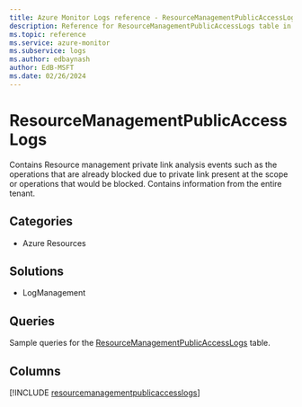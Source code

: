```yaml
---
title: Azure Monitor Logs reference - ResourceManagementPublicAccessLogs
description: Reference for ResourceManagementPublicAccessLogs table in Azure Monitor Logs.
ms.topic: reference
ms.service: azure-monitor
ms.subservice: logs
ms.author: edbaynash
author: EdB-MSFT
ms.date: 02/26/2024
---
```


# ResourceManagementPublicAccessLogs

Contains Resource management private link analysis events such as the operations that are already blocked due to private link present at the scope or operations that would be blocked. Contains information from the entire tenant.


## Categories

- Azure Resources

## Solutions

- LogManagement

## Queries

 Sample queries for the [ResourceManagementPublicAccessLogs](../queries/resourcemanagementpublicaccesslogs.md) table.


## Columns
  
[!INCLUDE [resourcemanagementpublicaccesslogs](.././tables/includes/resourcemanagementpublicaccesslogs-include.md)]
